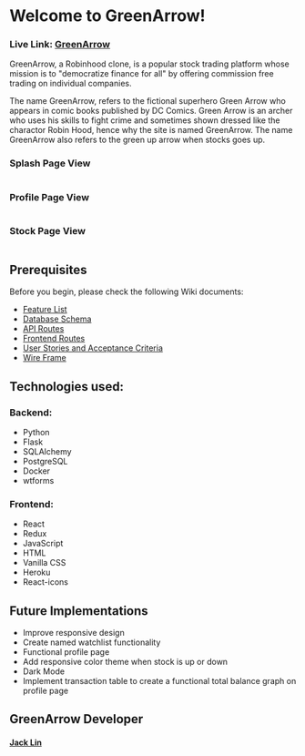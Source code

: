 # Welcome to GreenArrow!
### Live Link: [GreenArrow](https://wyl-greenarrow.herokuapp.com/)

GreenArrow, a Robinhood clone, is a popular stock trading platform whose mission is to "democratize finance for all" by offering commission free trading on individual companies.

The name GreenArrow, refers to the fictional superhero Green Arrow who appears in comic books published by DC Comics. Green Arrow is an archer who uses his skills to fight crime and sometimes shown dressed like the charactor Robin Hood, hence why the site is named GreenArrow.  The name GreenArrow also refers to the green up arrow when stocks goes up.

### Splash Page View
![]()

### Profile Page View
![]()

### Stock Page View
![]()


## Prerequisites
Before you begin, please check the following Wiki documents:
* [Feature List](https://github.com/wylin94/Green-Arrow/wiki/MVP-List)
* [Database Schema](https://github.com/wylin94/Green-Arrow/wiki/Database-Schema)
* [API Routes](https://github.com/wylin94/Green-Arrow/wiki/API-routes-for-dynamic-features)
* [Frontend Routes](https://github.com/wylin94/Green-Arrow/wiki/Frontend-Routes)
* [User Stories and Acceptance Criteria](https://github.com/wylin94/Green-Arrow/wiki/User-Stories)
* [Wire Frame](https://github.com/wylin94/Green-Arrow/wiki/Wire-Frame)


## Technologies used:
### Backend:
* Python
* Flask
* SQLAlchemy
* PostgreSQL
* Docker
* wtforms
### Frontend:
* React
* Redux
* JavaScript
* HTML
* Vanilla CSS
* Heroku 
* React-icons


## Future Implementations
* Improve responsive design
* Create named watchlist functionality
* Functional profile page
* Add responsive color theme when stock is up or down
* Dark Mode
* Implement transaction table to create a functional total balance graph on profile page


## GreenArrow Developer
#### [Jack Lin](https://www.linkedin.com/in/wylin94/)